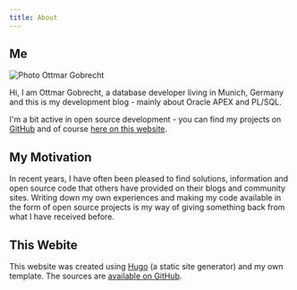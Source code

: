 ```yaml
---
title: About
---
```


## Me

<img src="/assets/images/avatar.jpg" alt="Photo Ottmar Gobrecht" title="Ottmar Gobrecht" class="left avatar"/>

Hi, I am Ottmar Gobrecht, a database developer living in Munich, Germany and this is my development blog - mainly about Oracle APEX and PL/SQL.

I'm a bit active in open source development - you can find my projects on [GitHub](https://github.com/ogobrecht/) and of course [here on this website](/tags/open-source-project/).

<span class="clear"></span>

## My Motivation

In recent years, I have often been pleased to find solutions, information and open source code that others have provided on their blogs and community sites. Writing down my own experiences and making my code available in the form of open source projects is my way of giving something back from what I have received before.

## This Webite

This website was created using [Hugo](https://gohugo.io/) (a static site generator) and my own template. The sources are [available on GitHub](https://github.com/ogobrecht/ogobrecht.com).
